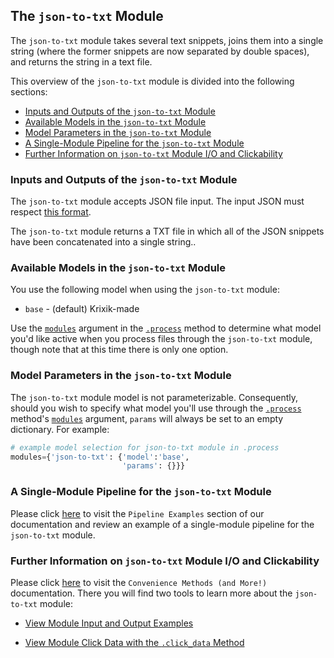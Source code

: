 ## The `json-to-txt` Module

The `json-to-txt` module takes several text snippets, joins them into a single string (where the former snippets are now separated by double spaces), and returns the string in a text file.

This overview of the `json-to-txt` module is divided into the following sections:

- [Inputs and Outputs of the `json-to-txt` Module](#inputs-and-outputs-of-the-json-to-txt-module)
- [Available Models in the `json-to-txt` Module](#available-models-in-the-json-to-txt-module)
- [Model Parameters in the `json-to-txt` Module](#model-parameters-in-the-json-to-txt-module)
- [A Single-Module Pipeline for the `json-to-txt` Module](#a-single-module-pipeline-for-the-json-to-txt-module)
- [Further Information on `json-to-txt` Module I/O and Clickability](#further-information-on-json-to-txt-module-i/o-and-clickability)

### Inputs and Outputs of the `json-to-txt` Module

The `json-to-txt` module accepts JSON file input. The input JSON must respect [this format](../../system/parameters_processing_files_through_pipelines/JSON_input_format.md).

The `json-to-txt` module returns a TXT file in which all of the JSON snippets have been concatenated into a single string..

### Available Models in the `json-to-txt` Module

You use the following model when using the `json-to-txt` module:

- `base` - (default) Krixik-made

Use the [`modules`](../../system/parameters_processing_files_through_pipelines/process_method.md#selecting-models-via-the-modules-argument) argument in the [`.process`](../../system/parameters_processing_files_through_pipelines/process_method.md) method to determine what model you'd like active when you process files through the `json-to-txt` module, though note that at this time there is only one option.

### Model Parameters in the `json-to-txt` Module

The `json-to-txt` module model is not parameterizable. Consequently, should you wish to specify what model you'll use through the [`.process`](../../system/parameters_processing_files_through_pipelines/process_method.md) method's [`modules`](../../system/parameters_processing_files_through_pipelines/process_method.md#selecting-models-via-the-modules-argument) argument, `params` will always be set to an empty dictionary. For example:

```python
# example model selection for json-to-txt module in .process
modules={'json-to-txt': {'model':'base',
                         'params': {}}}
```

### A Single-Module Pipeline for the `json-to-txt` Module

Please click [here](../../examples/single_module_pipelines/single_json-to-txt.md) to visit the `Pipeline Examples` section of our documentation and review an example of a single-module pipeline for the `json-to-txt` module.

### Further Information on `json-to-txt` Module I/O and Clickability

Please click [here](../../system/convenience_methods/convenience_methods.md) to visit the `Convenience Methods (and More!)` documentation. There you will find two tools to learn more about the `json-to-txt` module:

- [View Module Input and Output Examples](../../system/convenience_methods/convenience_methods.md#view-module-input-and-output-examples)

- [View Module Click Data with the `.click_data` Method](../../system/convenience_methods/convenience_methods.md#view-module-click-data-with-the-.click_data-method)
